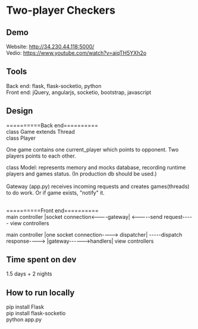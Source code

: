 # Two-player Checkers

## Demo
Website: http://34.230.44.118:5000/ </br>
Vedio: https://www.youtube.com/watch?v=aiqTH5YXh2o  </br>

## Tools
Back end: flask, flask-socketio, python </br>
Front end: jQuery, angularjs, socketio, bootstrap, javascript </br>

## Design
==========Back end==========</br>
class Game extends Thread</br>
class Player</br>

One game contains one current_player which points to opponent. Two players points to each other.</br>
    
class Model: represents memory and mocks database, recording runtime players and games status. (In production db should be used.) </br>
</br>
Gateway (app.py) receives incoming requests and creates games(threads) to do work. Or if game exists, "notify" it. </br>

</br>
==========Front end==========</br>
main controller |socket connection<----gateway| <-----send request-----  view controllers </br>

main controller |one socket connection----> dispatcher| -----dispatch response----> |gateway------>handlers| view controllers </br>

## Time spent on dev
1.5 days + 2 nights</br>

## How to run locally

pip install Flask</br>
pip install flask-socketio</br>
python app.py</br>


    
 

